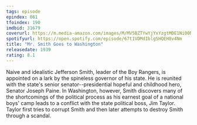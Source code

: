 ```yaml
---
tags: episode
epindex: 061
tfoindex: 190
imdbid: 31679
coverurl: https://m.media-amazon.com/images/M/MV5BZTYwYjYxYzgtMDE1Ni00NzU4LWJlMTEtODQ5YmJmMGJhZjI5L2ltYWdlXkEyXkFqcGdeQXVyMDI2NDg0NQ@@._V1_SX202_CR0,0,202,300_.jpg
spotifyurl: https://open.spotify.com/episode/67t1VDMdIblgSHQEH8v4Nm
title: "Mr. Smith Goes to Washington"
releasedate: 1939
rating: 8.1
---
```


Naive and idealistic Jefferson Smith, leader of the Boy Rangers, is appointed on a lark by the spineless governor of his state. He is reunited with the state's senior senator--presidential hopeful and childhood hero, Senator Joseph Paine. In Washington, however, Smith discovers many of the shortcomings of the political process as his earnest goal of a national boys' camp leads to a conflict with the state political boss, Jim Taylor. Taylor first tries to corrupt Smith and then later attempts to destroy Smith through a scandal.